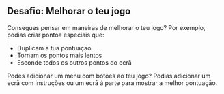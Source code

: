 ## Desafio: Melhorar o teu jogo

Consegues pensar em maneiras de melhorar o teu jogo? Por exemplo, podias criar pontoa especiais que:

+ Duplicam a tua pontuaçāo
+ Tornam os pontos mais lentos
+ Esconde todos os outros pontos do ecrā

Podes adicionar um menu com botões ao teu jogo? Podias adicionar um ecrā com instruções ou um ecrā á parte para mostrar a melhor pontuaçāo.